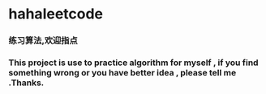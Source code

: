 # hahaleetcode

### 练习算法,欢迎指点

### This project is use to practice algorithm for myself , if you find something wrong or you have better idea , please tell me .Thanks.
